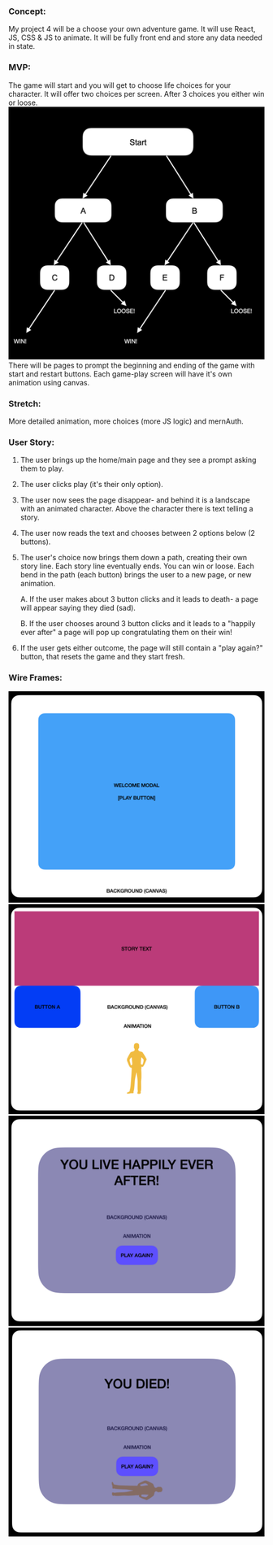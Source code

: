 ### Concept:

My project 4 will be a choose your own adventure game. It will use
React, JS, CSS & JS to animate. It will be fully front end and store any data needed in
state.

### MVP:

The game will start and you will get to choose life choices for your character.
It will offer two choices per screen. After 3 choices you either win or loose.
![choices_tree](./imgs/choices.png)
There will be pages to prompt the beginning and ending of the game with start and restart buttons. Each game-play screen will have it's own animation using canvas.

### Stretch:

More detailed animation, more choices (more JS logic) and mernAuth.

### User Story:

1. The user brings up the home/main page and they see a
   prompt asking them to play.

2. The user clicks play (it's their only option).

3. The user now sees the page disappear- and behind it is a landscape with an animated
   character. Above the character there is text telling a story.

4. The user now reads the text and chooses between 2 options below (2 buttons).

5. The user's choice now brings them down a path, creating their own story line. Each story line eventually ends. You can win or loose. Each bend in the path (each button) brings the user to a
   new page, or new animation.

   A. If the user makes about 3 button clicks and it leads to death- a page will
   appear saying they died (sad).

   B. If the user chooses around 3 button clicks and it leads to a "happily ever
   after" a page will pop up congratulating them on their win!

6. If the user gets either outcome, the page will still contain a "play again?" button, that
   resets the game and they start fresh.

### Wire Frames:

![WelcomePg](./imgs/WF-ONE.png)
![GamePg](./imgs/WF-TWO.png)
![WinPg](./imgs/WF-THREE.png)
![LoosePg](./imgs/WF-FOUR.png)

